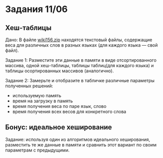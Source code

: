 # Задания 11/06

## Хеш-таблицы

Дано: В файле [wiki156.zip](https://drive.google.com/file/d/0B3iU-ibmDt5RNUhHSVY2ekEzZUk/view?usp=sharing) находятся текстовый файлы, содержащие веса для различных слов в разных языках (для каждого языка — свой файл).

Задание 1: Разместите эти данные в памяти в виде отсортированного массива, одной хеш-таблицы, таблицы таблиц(для каждого языка) и таблицы осортированных массивов (аналогично).

Задание 2: Замерьте и отобразите в табличке различные параметры полученных решений:

- используемую память
- время на загрузку в память
- время получения веса по паре язык, слово
- время получения всех весов для конкретного слова


## Бонус: идеальное хеширование

Задание: используя один из алгоритмов идеального хеширования, разместить те же данные в памяти и сравнить этот вариант по своим параметрам с предыдущими.
